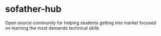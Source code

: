 # sofather-hub
Open source community for helping students getting into market focused on learning the most demands technical skills

